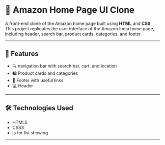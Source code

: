 
# 🛒 Amazon Home Page UI Clone

A front-end clone of the Amazon home page built using **HTML** and **CSS**.
This project replicates the user interface of the Amazon India home page, including header, search bar, product cards, categories, and footer.



---

## 🚀 Features

- 🔍  navigation bar with search bar, cart, and location
- 🛍️ Product cards and categories
- 🧾 Footer with useful links
- 💻 Header 

---

## 🛠️ Technologies Used

- HTML5
- CSS3
- js for list showing

---





